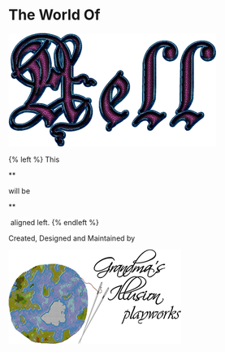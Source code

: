 # The World Of

![](/assets/aellogo.png)





{% left %} This 

\*\*

will be

\*\*

 aligned left. {% endleft %}















Created, Designed and Maintained by

![](/assets/grandmalogo4.png)

